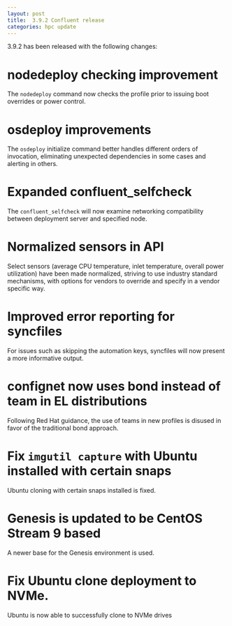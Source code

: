 ```yaml
---
layout: post
title:  3.9.2 Confluent release
categories: hpc update
---
```


3.9.2 has been released with the following changes:


# nodedeploy checking improvement

The `nodedeploy` command now checks the profile prior to issuing boot overrides or power control.

# osdeploy improvements

The `osdeploy` initialize command better handles different orders of invocation, eliminating unexpected
dependencies in some cases and alerting in others.

# Expanded confluent_selfcheck

The `confluent_selfcheck` will now examine networking compatibility between deployment server and specified node.

# Normalized sensors in API

Select sensors (average CPU temperature, inlet temperature, overall power utilization) have been made normalized,
striving to use industry standard mechanisms, with options for vendors to override and specify in a vendor specific way.

# Improved error reporting for syncfiles

For issues such as skipping the automation keys, syncfiles will now present a more
informative output.

# confignet now uses bond instead of team in EL distributions

Following Red Hat guidance, the use of teams in new profiles is disused in favor of the traditional bond approach.

# Fix `imgutil capture` with Ubuntu installed with certain snaps

Ubuntu cloning with certain snaps installed is fixed.

# Genesis is updated to be CentOS Stream 9 based

A newer base for the Genesis environment is used.

# Fix Ubuntu clone deployment to NVMe.

Ubuntu is now able to successfully clone to NVMe drives

